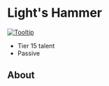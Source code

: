 # Light's Hammer

[![Tooltip](https://user-images.githubusercontent.com/2842471/40581915-9f8b53a8-6165-11e8-92d0-1413cb6bea37.png)](https://beta.wowdb.com/spells/200071-undulation)

- Tier 15 talent
- Passive

## About

